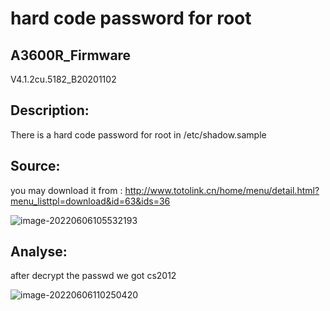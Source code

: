 # hard code password for root

## A3600R_Firmware

V4.1.2cu.5182_B20201102

## Description:

There is a hard code password for root in /etc/shadow.sample

## Source:

you may download it from : http://www.totolink.cn/home/menu/detail.html?menu_listtpl=download&id=63&ids=36

![image-20220606105532193](C:\Users\zq\AppData\Roaming\Typora\typora-user-images\image-20220606105532193.png)

## Analyse:

after decrypt the passwd we got cs2012

![image-20220606110250420](C:\Users\zq\AppData\Roaming\Typora\typora-user-images\image-20220606110250420.png)



